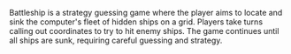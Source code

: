 Battleship is a strategy guessing game where the player aims to locate and sink the computer's fleet of hidden ships on a grid.
Players take turns calling out coordinates to try to hit enemy ships. The game continues until all ships are sunk, requiring careful guessing and strategy.

